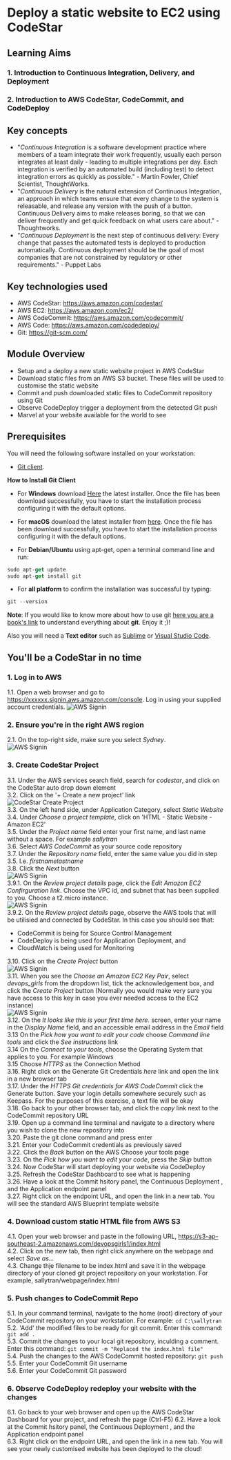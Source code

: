 # Deploy a static website to EC2 using CodeStar

## Learning Aims
### 1. Introduction to Continuous Integration, Delivery, and Deployment
### 2. Introduction to AWS CodeStar, CodeCommit, and CodeDeploy

## Key concepts
- "*Continuous Integration*  is a software development practice where members of a team integrate their work frequently, usually each person integrates at least daily - leading to multiple integrations per day. Each integration is verified by an automated build (including test) to detect integration errors as quickly as possible." - Martin Fowler, Chief Scientist, ThoughtWorks.
- "*Continuous Delivery* is the natural extension of Continuous Integration, an approach in which teams ensure that every change to the system is releasable, and release any version with the push of a button. Continuous Delivery aims to make releases boring, so that we can deliver frequently and get quick feedback on what users care about." - Thoughtworks.
- "*Continuous Deployment* is the next step of continuous delivery: Every change that passes the automated tests is deployed to production automatically. Continuous deployment should be the goal of most companies that are not constrained by regulatory or other requirements." - Puppet Labs

## Key technologies used
- AWS CodeStar: https://aws.amazon.com/codestar/
- AWS EC2: https://aws.amazon.com/ec2/
- AWS CodeCommit: https://aws.amazon.com/codecommit/
- AWS Code: https://aws.amazon.com/codedeploy/
- Git: https://git-scm.com/

## Module Overview
- Setup and a deploy a new static website project in AWS CodeStar
- Download static files from an AWS S3 bucket. These files will be used to customise the static website
- Commit and push downloaded static files to CodeCommit repository using Git
- Observe CodeDeploy trigger a deployment from the detected Git push
- Marvel at your website available for the world to see

## Prerequisites
You will need the following software installed on your workstation:  
- [Git client](https://git-scm.com/book/en/v2/Getting-Started-Installing-Git).

**How to Install Git Client**

- For **Windows** download [Here](https://gitforwindows.org/) the latest installer. Once the file has been download successfully, you have to start the installation process configuring it with the default options.  
 
- For **macOS** download the latest installer from [here](https://sourceforge.net/projects/git-osx-installer/files/). Once the file has been download successfully, you have to start the installation process configuring it with the default options.  

- For **Debian/Ubuntu** using apt-get, open a terminal command line and run:

```javascript
sudo apt-get update
sudo apt-get install git
```

- For **all platform** to confirm the installation was successful by typing:

```javascript
git --version
```

**Note**: If you would like to know more about how to use git [here you are a book's link](https://git-scm.com/book/en/v2) to understand everything about **git**. Enjoy it ;)!

Also you will need a **Text editor** such as [Sublime](www.sublimetext.com/3) or [Visual Studio Code](https://code.visualstudio.com/download). 

## You'll be a CodeStar in no time
### 1. Log in to AWS
1.1. Open a web browser and go to https://xxxxxx.signin.aws.amazon.com/console. Log in using your supplied account credentials.
![AWS Signin](/images/3-1-ec2-static-site/1_awssignin.png)  
### 2. Ensure you're in the right AWS region
2.1. On the top-right side, make sure you select *Sydney*.  
![AWS Signin](/images/3-1-ec2-static-site/region.png)  
### 3. Create CodeStar Project
3.1.  Under the AWS services search field, search for *codestar*, and click on the CodeStar auto drop down element  
3.2. Click on the '+ Create a new project' link  
![CodeStar Create Project](/images/3-1-ec2-static-site/2_createcodestarproj.png)  
3.3. On the left hand side, under Application Category, select *Static Website*  
3.4. Under *Choose a project template*, click on 'HTML - Static Website - Amazon EC2'  
3.5. Under the *Project name* field enter your first name, and last name without a space. For example *sallytran*  
3.6. Select *AWS CodeCommit* as your source code repository  
3.7. Under the *Repository name* field, enter the same value you did in step 3.5. I.e. *firstnamelastname*  
3.8. Click the *Next* button  
![AWS Signin](/images/3-1-ec2-static-site/3_projectname.png)  
3.9.1. On the *Review project details* page, click the *Edit Amazon EC2 Confirguration link*. Choose the VPC id, and subnet that has been supplied to you. Choose a t2.micro instance.  
![AWS Signin](/images/3-1-ec2-static-site/5_editec2options.png)  
3.9.2. On the *Review project details* page, observe the AWS tools that will be utilisied and connected by CodeStar. In this case you should see that:
* CodeCommit is being for Source Control Management
* CodeDeploy is being used for Application Deployment, and
* CloudWatch is being used for Monitoring

3.10. Click on the *Create Project* button  
![AWS Signin](/images/3-1-ec2-static-site/4_reviewproject.png)  
3.11. When you see the *Choose an Amazon EC2 Key Pair*, select *devops_girls* from the dropdown list, tick the acknowledgement box, and click the *Create Project* button (Normally you would make very sure you have access to this key in case you ever needed access to the EC2 instance)  
![AWS Signin](/images/3-1-ec2-static-site/6_chooseec2key.png)  
3.12. On the *It looks like this is your first time here.* screen, enter your name in the *Display Name* field, and an accessible email address in the *Email* field  
3.13 On the *Pick how you want to edit your code* choose *Command line tools* and click the *See instructions* link  
3.14 On the *Connect to your tools*, choose the Operating System that applies to you. For example Windows  
3.15 Choose *HTTPS* as the Connection Method  
3.16. Right click on the Generate Git Credentials *here* link and open the link in a new browser tab  
3.17. Under the *HTTPS Git credentials for AWS CodeCommit* click the Generate button. Save your login details somewhere securely such as Keepass. For the purposes of this exercise, a text file will be okay  
3.18. Go back to your other browser tab, and click the *copy* link next to the CodeCommit repository URL  
3.19. Open up a command line terminal and navigate to a directory where you wish to clone the new repository into  
3.20. Paste the git clone command and press enter  
3.21. Enter your CodeCommit credentials as previously saved  
3.22. Click the *Back* button on the AWS Choose your tools page  
3.23. On the *Pick how you want to edit your code*, press the *Skip* button  
3.24. Now CodeStar will start deploying your website via CodeDeploy  
3.25. Refresh the CodeStar Dashboard to see what is happening  
3.26. Have a look at the Commit hsitory panel, the Continuous Deployment , and the Application endpoint panel  
3.27. Right click on the endpoint URL, and open the link in a new tab. You will see the standard AWS Blueprint template website  

### 4. Download custom static HTML file from AWS S3
4.1. Open your web browser and paste in the following URL, https://s3-ap-southeast-2.amazonaws.com/devopsgirls1/index.html  
4.2. Click on the new tab, then right click anywhere on the webpage and select *Save as...*  
4.3. Change thje filename to be index.html and save it in the webpage directory of your cloned git project repository on your workstation. For example, sallytran/webpage/index.html  

### 5. Push changes to CodeCommit Repo
5.1. In your command terminal, navigate to the home (root) directory of your CodeCommit repository on your workstation. For example:
`cd C:\sallytran`  
5.2. 'Add' the modified files to be ready for git commit. Enter this command:
`git add .`  
5.3. Commit the changes to your local git repository, inculding a comment. Enter this command:
`git commit -m "Replaced the index.html file"`  
5.4. Push the changes to the AWS CodeCommit hosted repository:
`git push`  
5.5. Enter your CodeCommit Git username  
5.6. Enter your CodeCommit Git password  

### 6. Observe CodeDeploy redeploy your website with the changes
6.1. Go back to your web browser and open up the AWS CodeStar Dashboard for your project, and refresh the page (Ctrl-F5)
6.2. Have a look at the Commit hsitory panel, the Continuous Deployment , and the Application endpoint panel  
6.3. Right click on the endpoint URL, and open the link in a new tab. You will see your newly customised website has been deployed to the cloud!





